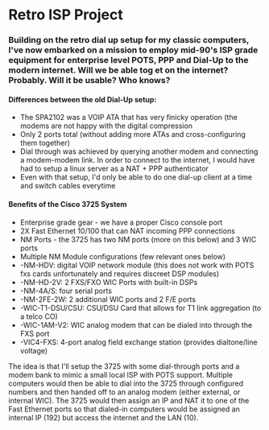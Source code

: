 # Retro ISP Project

### Building on the retro dial up setup for my classic computers, I've now embarked on a mission to employ mid-90's ISP grade equipment for enterprise level POTS, PPP and Dial-Up to the modern internet. Will we be able tog et on the internet? Probably. Will it be usable? Who knows?

#### Differences between the old Dial-Up setup: 
  - The SPA2102 was a VOIP ATA that has very finicky operation (the modems are not happy with the digital compression
  - Only 2 ports total (without adding more ATAs and cross-configuring them together)
  - Dial through was achieved by querying another modem and connecting a modem-modem link. In order to connect to the internet, I would have had to setup a linux server as a NAT + PPP authenticator
  - Even with that setup, I'd only be able to do one dial-up client at a time and switch cables everytime

#### Benefits of the Cisco 3725 System 
  - Enterprise grade gear - we have a proper Cisco console port
  - 2X Fast Ethernet 10/100 that can NAT incoming PPP connections
  - NM Ports - the 3725 has two NM ports (more on this below) and 3 WIC ports
  - Multiple NM Module configurations (few relevant ones below)
  -   -NM-HDV: digital VOIP network module (this does not work with POTS fxs cards unfortunately and requires discreet DSP modules) 
  -   -NM-HD-2V: 2 FXS/FXO WIC Ports with built-in DSPs
  -   -NM-4A/S: four serial ports
  -   -NM-2FE-2W: 2 additional WIC ports and 2 F/E ports
  -   -WIC-T1-DSU/CSU: CSU/DSU Card that allows for T1 link aggregation (to a telco CO)
  -   -WIC-1AM-V2: WIC analog modem that can be dialed into through the FXS port
  -   -VIC4-FXS: 4-port analog field exchange station (provides dialtone/line voltage)

The idea is that I'll setup the 3725 with some dial-through ports and a modem bank to mimic a small local ISP with POTS support. Multiple computers would then be able to dial into the 3725 through configured numbers and then handed off to an analog modem (either external, or internal WIC). The 3725 would then assign an IP and NAT it to one of the Fast Ethernet ports so that dialed-in computers would be assigned an internal IP (192) but access the internet and the LAN (10). 
